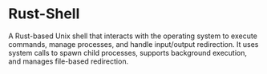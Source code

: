 # Rust-Shell
A Rust-based Unix shell that interacts with the operating system to execute commands, manage processes, and handle input/output redirection. It uses system calls to spawn child processes, supports background execution, and manages file-based redirection.
